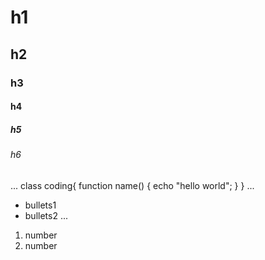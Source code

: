 # h1
## h2
### h3
#### h4
##### h5
###### h6
...
class coding{
    function name() {
        echo "hello world";
    }
}
...

- bullets1
- bullets2
...

1. number
2. number